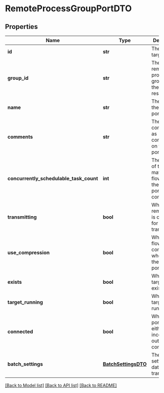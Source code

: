 # RemoteProcessGroupPortDTO

## Properties
Name | Type | Description | Notes
------------ | ------------- | ------------- | -------------
**id** | **str** | The id of the target port. | [optional] 
**group_id** | **str** | The id of the remote process group that the port resides in. | [optional] 
**name** | **str** | The name of the target port. | [optional] 
**comments** | **str** | The comments as configured on the target port. | [optional] 
**concurrently_schedulable_task_count** | **int** | The number of task that may transmit flowfiles to the target port concurrently. | [optional] 
**transmitting** | **bool** | Whether the remote port is configured for transmission. | [optional] [default to False]
**use_compression** | **bool** | Whether the flowfiles are compressed when sent to the target port. | [optional] [default to False]
**exists** | **bool** | Whether the target port exists. | [optional] [default to False]
**target_running** | **bool** | Whether the target port is running. | [optional] [default to False]
**connected** | **bool** | Whether the port has either an incoming or outgoing connection. | [optional] [default to False]
**batch_settings** | [**BatchSettingsDTO**](BatchSettingsDTO.md) | The batch settings for data transmission. | [optional] 

[[Back to Model list]](../README.md#documentation-for-models) [[Back to API list]](../README.md#documentation-for-api-endpoints) [[Back to README]](../README.md)


